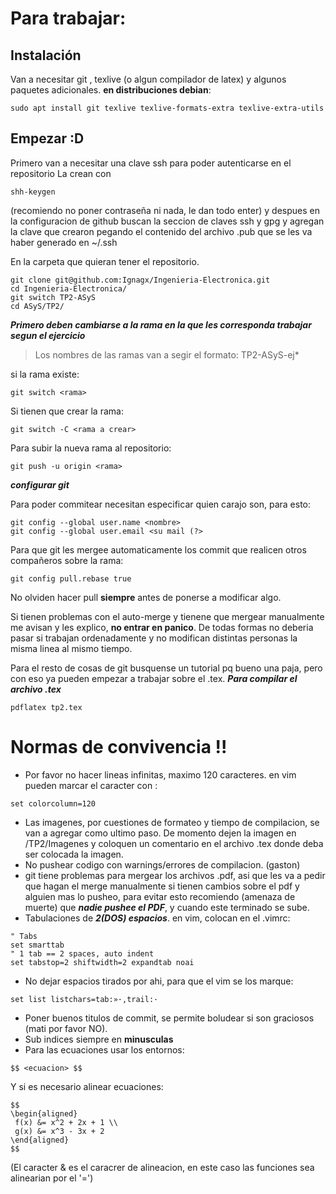 # Para trabajar:
## Instalación
Van a necesitar git , texlive (o algun compilador de latex) y algunos paquetes adicionales.
**en distribuciones debian**:
```
sudo apt install git texlive texlive-formats-extra texlive-extra-utils
```
## Empezar :D
Primero van a necesitar una clave ssh para poder autenticarse en el repositorio
La crean con 
```
shh-keygen
```
(recomiendo no poner contraseña ni nada, le dan todo enter)
y despues en la configuracion de github buscan la seccion de claves ssh y gpg y agregan la clave que crearon pegando el
contenido del archivo .pub que se les va haber generado en ~/.ssh

En la carpeta que quieran tener el repositorio.
```
git clone git@github.com:Ignagx/Ingenieria-Electronica.git
cd Ingenieria-Electronica/
git switch TP2-ASyS
cd ASyS/TP2/
```
***Primero deben cambiarse a la rama en la que les corresponda trabajar segun el ejercicio***
>Los nombres de las ramas van a segir el formato: TP2-ASyS-ej*

si la rama existe:
```
git switch <rama>
```

Si tienen que crear la rama:
```
git switch -C <rama a crear>
```
Para subir la nueva rama al repositorio:
```
git push -u origin <rama>
```
***configurar git***

Para poder commitear necesitan especificar quien carajo son, para esto:
```
git config --global user.name <nombre>
git config --global user.email <su mail (?>
```
Para que git les mergee automaticamente los commit que realicen otros compañeros sobre la rama:
```
git config pull.rebase true
```
No olviden hacer pull **siempre** antes de ponerse a modificar algo.

Si tienen problemas con el auto-merge y tienene que mergear manualmente me avisan y les explico, **no entrar en panico**.
De todas formas no deberia pasar si trabajan ordenadamente y no modifican distintas personas la misma linea al mismo 
tiempo.

Para el resto de cosas de git busquense un tutorial pq bueno una paja, pero con eso ya pueden empezar a trabajar sobre
el .tex.
***Para compilar el archivo .tex***
```
pdflatex tp2.tex
```
# Normas de convivencia !!
+ Por favor no hacer lineas infinitas, maximo 120 caracteres. en vim pueden marcar el caracter con :
```
set colorcolumn=120
```
+ Las imagenes, por cuestiones de formateo y tiempo de compilacion, se van a agregar como ultimo paso. De momento dejen
la imagen en /TP2/Imagenes y coloquen un comentario en el archivo .tex donde deba ser colocada la imagen.
+ No pushear codigo con warnings/errores de compilacion. (gaston)
+ git tiene problemas para mergear los archivos .pdf, asi que les va a pedir que hagan el merge manualmente si tienen 
cambios sobre el pdf y alguien mas lo pusheo, para evitar esto recomiendo (amenaza de muerte) que 
***nadie pushee el PDF***, y cuando este terminado se sube.
+ Tabulaciones de ***2(DOS) espacios***. en vim, colocan en el .vimrc:
```
" Tabs
set smarttab
" 1 tab == 2 spaces, auto indent
set tabstop=2 shiftwidth=2 expandtab noai
```
+ No dejar espacios tirados por ahi, para que el vim se los marque:
```
set list listchars=tab:»·,trail:·    
```
+ Poner buenos titulos de commit, se permite boludear si son graciosos (mati por favor NO).
+ Sub indices siempre en **minusculas**
+ Para las ecuaciones usar los entornos:
```
$$ <ecuacion> $$
```
Y si es necesario alinear ecuaciones:
```
$$
\begin{aligned}
 f(x) &= x^2 + 2x + 1 \\
 g(x) &= x^3 - 3x + 2
\end{aligned}
$$
```
(El caracter & es el caracrer de alineacion, en este caso las funciones sea alinearian por el '=')
